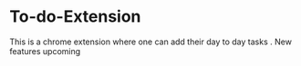 # To-do-Extension
 This is a chrome extension where one can add their day to day tasks . New features upcoming

